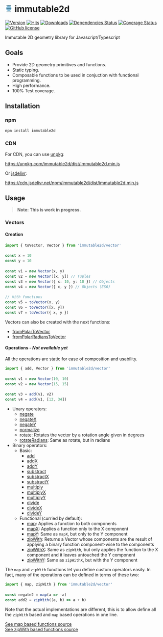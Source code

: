 # <img src="docs/assets/LogoWeb_192.png" alt="Logo" width="24" height="24"> immutable2d

[![Version](https://img.shields.io/npm/v/immutable2d.svg)](https://www.npmjs.com/package/immutable2d)
[![Hits](https://data.jsdelivr.com/v1/package/npm/immutable2d/badge)](https://www.jsdelivr.com/package/npm/immutable2d)
[![Downloads](https://img.shields.io/npm/dm/immutable2d.svg)](https://npmcharts.com/compare/immutable2d?minimal=true)
[![Dependencies Status](https://david-dm.org/ggzorgg/immutable2d/status.svg)](https://david-dm.org/ggzorgg/immutable2d)
[![Coverage Status](https://coveralls.io/repos/github/ggzorgg/immutable2d/badge.svg?branch=master)](https://coveralls.io/github/ggzorgg/immutable2d?branch=master)
[![GitHub license](https://img.shields.io/github/license/ggzorgg/immutable2d.svg)](https://github.com/ggzorgg/immutable2d/blob/master/LICENSE)

Immutable 2D geometry library for Javascript/Typescript

## Goals

- Provide 2D geometry primitives and functions.
- Static typing.
- Composable functions to be used in conjuction with functional programming.
- High performance.
- 100% Test coverage.

## Installation

### npm

```bash
npm install immutable2d
```

### CDN

For CDN, you can use [unpkg](https://unpkg.com/):

https://unpkg.com/immutable2d/dist/immutable2d.min.js

Or [jsdelivr](https://www.jsdelivr.com/):

https://cdn.jsdelivr.net/npm/immutable2d/dist/immutable2d.min.js

## Usage

>**Note: This is work in progress.**

### Vectors

#### Creation

```typescript
import { toVector, Vector } from 'immutable2d/vector'

const x = 10
const y = 10

const v1 = new Vector(x, y)
const v2 = new Vector([x, y]) // Tuples
const v3 = new Vector({ x: 10, y: 10 }) // Objects
const v4 = new Vector({ x, y }) // Objects (ES6)

// With functions
const v5 = toVector(x, y)
const v6 = toVector([x, y])
const v7 = toVector({ x, y })
```

Vectors can also be created with the next functions:

- [fromPolarToVector](./docs/Vector.md#from-polar-in-degrees-and-radians)
- [fromPolarRadiansToVector](./docs/Vector.md#from-polar-in-degrees-and-radians)

#### Operations - *Not available yet*

All the operations are static for ease of composition and usability.

```typescript
import { add, Vector } from 'immutable2d/vector'

const v1 = new Vector(10, 10)
const v2 = new Vector(15, 15)

const v3 = add(v1, v2)
const v4 = add(v1, [12, 34])
```

- Unary operators:
  - [negate](./docs/Vector.md#negate)
  - [negateX](./docs/Vector.md#negateX)
  - [negateY](./docs/Vector.md#negateY)
  - [normalize](./docs/Vector.md#normalize)
  - [rotate](./docs/Vector.md#rotate): Rotates the vector by a rotation angle given in degrees
  - [rotateRadians](./docs/Vector.md#rotateRadians): Same as rotate, but in radians
- Binary operators:
  - Basic:
    - [add](./docs/Vector.md#add)
    - [addX](./docs/Vector.md#addX)
    - [addY](./docs/Vector.md#addY)
    - [substract](./docs/Vector.md#substract)
    - [substractX](./docs/Vector.md#substractX)
    - [substractY](./docs/Vector.md#substractY)
    - [multiply](./docs/Vector.md#multiply)
    - [multiplyX](./docs/Vector.md#multiplyX)
    - [multiplyY](./docs/Vector.md#multiplyY)
    - [divide](./docs/Vector.md#divide)
    - [divideX](./docs/Vector.md#divideX)
    - [divideY](./docs/Vector.md#divideY)
  - Functional (curried by default):
    - [map](./docs/Vector.md#map): Applies a function to both components
    - [mapX](./docs/Vector.md#mapX): Applies a function only to the X component
    - [mapY](./docs/Vector.md#mapY): Same as `mapX`, but only to the Y component
    - [zipWith](./docs/Vector.md#zip): Returns a Vector whose components are the result of applying a binary function component-wise to the components
    - [zipWithX](./docs/Vector.md#zipWithX): Same as `zipWith`, but only applies the function to the X component and it leaves untouched the Y component
    - [zipWithY](./docs/Vector.md#zipWithY): Same as `zipWithX`, but with the Y component

The `map` and `zipWith` functions let you define custom operators easily. In fact, many of the operations can be defined in terms of these two:

```typescript
import { map, zipWith } from 'immutable2d/vector'

const negate2 = map(a => -a)
const add2 = zipWith((a, b) => a + b)
```

Note that the actual implementations are different, this is to allow define all the `zipWith` based and `map` based operations in one line.

[See map based functions source](./src/vector/mapBasedFunctions.ts)\
[See zipWith based functions source](./src/vector/zipWithBasedFunctions.ts)